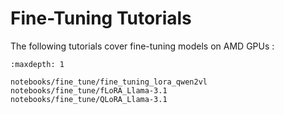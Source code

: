 # Fine-Tuning Tutorials

The following tutorials cover fine-tuning models on AMD GPUs :

```{toctree}
:maxdepth: 1

notebooks/fine_tune/fine_tuning_lora_qwen2vl
notebooks/fine_tune/fLoRA_Llama-3.1
notebooks/fine_tune/QLoRA_Llama-3.1

